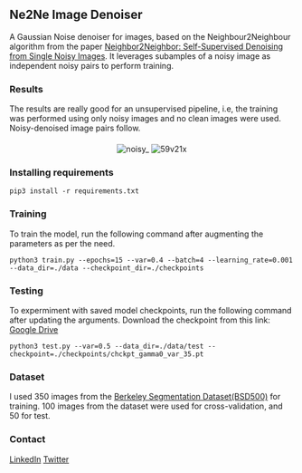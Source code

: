 <h2>Ne2Ne Image Denoiser</h2>

A Gaussian Noise denoiser for images, based on the Neighbour2Neighbour algorithm from the paper [Neighbor2Neighbor: Self-Supervised Denoising from Single Noisy Images](https://arxiv.org/pdf/2101.02824.pdf). It leverages subamples of a noisy image as independent noisy pairs to perform training. 

### Results
The results are really good for an unsupervised pipeline, i.e, the training was performed using only noisy images and no clean images were used. Noisy-denoised image pairs follow.

<div align='center' style='margin: 20px;'>

![noisy_](https://user-images.githubusercontent.com/31539812/118510181-5701cd00-b74e-11eb-8b89-98647250a22b.gif)
![59v21x](https://user-images.githubusercontent.com/31539812/118510176-55d0a000-b74e-11eb-99dd-a5ca899e8135.gif)


</div>

### Installing requirements

```
pip3 install -r requirements.txt
```

### Training


To train the model, run the following command after augmenting the parameters as per the need.

```
python3 train.py --epochs=15 --var=0.4 --batch=4 --learning_rate=0.001 --data_dir=./data --checkpoint_dir=./checkpoints
```

### Testing
To expermiment with saved model checkpoints, run the following command after updating the arguments. Download the checkpoint from this link: [Google Drive](https://drive.google.com/file/d/189Wq-XX0sVIoOGbl0aVBcKE9SLzcmLH2/view?usp=sharing)

```
python3 test.py --var=0.5 --data_dir=./data/test --checkpoint=./checkpoints/chckpt_gamma0_var_35.pt
```

### Dataset
I used 350 images from the [Berkeley Segmentation Dataset(BSD500)](https://www2.eecs.berkeley.edu/Research/Projects/CS/vision/grouping/resources.html#bsds500) for training. 100 images from the dataset were used for cross-validation, and 50 for test.

### Contact
[LinkedIn](https://www.linkedin.com/in/nrajpurohit/)
[Twitter](https://twitter.com/neerajr_)
